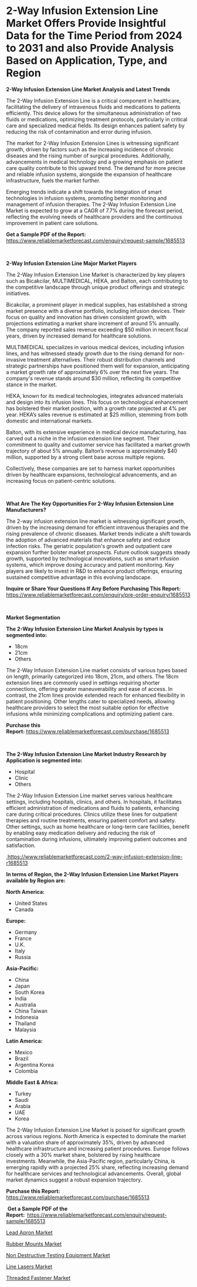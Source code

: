 <p><h1>2-Way Infusion Extension Line Market Offers Provide Insightful Data for the Time Period from 2024 to 2031 and also Provide Analysis Based on Application, Type, and Region</h1></p><p><strong>2-Way Infusion Extension Line Market Analysis and Latest Trends</strong></p>
<p><p>The 2-Way Infusion Extension Line is a critical component in healthcare, facilitating the delivery of intravenous fluids and medications to patients efficiently. This device allows for the simultaneous administration of two fluids or medications, optimizing treatment protocols, particularly in critical care and specialized medical fields. Its design enhances patient safety by reducing the risk of contamination and error during infusion.</p><p>The market for 2-Way Infusion Extension Lines is witnessing significant growth, driven by factors such as the increasing incidence of chronic diseases and the rising number of surgical procedures. Additionally, advancements in medical technology and a growing emphasis on patient care quality contribute to this upward trend. The demand for more precise and reliable infusion systems, alongside the expansion of healthcare infrastructure, fuels the market further.</p><p>Emerging trends indicate a shift towards the integration of smart technologies in infusion systems, promoting better monitoring and management of infusion therapies. The 2-Way Infusion Extension Line Market is expected to grow at a CAGR of 7.7% during the forecast period, reflecting the evolving needs of healthcare providers and the continuous improvement in patient care solutions.</p></p>
<p><strong>Get a Sample PDF of the Report:&nbsp;</strong> <a href="https://www.reliablemarketforecast.com/enquiry/request-sample/1685513?utm_campaign=1140&utm_medium=2&utm_source=Github&utm_content=ia&utm_term=17122024&utm_id=2-way-infusion-extension-line">https://www.reliablemarketforecast.com/enquiry/request-sample/1685513</a></p>
<p>&nbsp;</p>
<p><strong>2-Way Infusion Extension Line Major Market Players</strong></p>
<p><p>The 2-Way Infusion Extension Line Market is characterized by key players such as Bicakcilar, MULTIMEDICAL, HEKA, and Balton, each contributing to the competitive landscape through unique product offerings and strategic initiatives.</p><p>Bicakcilar, a prominent player in medical supplies, has established a strong market presence with a diverse portfolio, including infusion devices. Their focus on quality and innovation has driven consistent growth, with projections estimating a market share increment of around 5% annually. The company reported sales revenue exceeding $50 million in recent fiscal years, driven by increased demand for healthcare solutions.</p><p>MULTIMEDICAL specializes in various medical devices, including infusion lines, and has witnessed steady growth due to the rising demand for non-invasive treatment alternatives. Their robust distribution channels and strategic partnerships have positioned them well for expansion, anticipating a market growth rate of approximately 6% over the next five years. The company's revenue stands around $30 million, reflecting its competitive stance in the market.</p><p>HEKA, known for its medical technologies, integrates advanced materials and design into its infusion lines. This focus on technological enhancement has bolstered their market position, with a growth rate projected at 4% per year. HEKA’s sales revenue is estimated at $25 million, stemming from both domestic and international markets.</p><p>Balton, with its extensive experience in medical device manufacturing, has carved out a niche in the infusion extension line segment. Their commitment to quality and customer service has facilitated a market growth trajectory of about 5% annually. Balton’s revenue is approximately $40 million, supported by a strong client base across multiple regions.</p><p>Collectively, these companies are set to harness market opportunities driven by healthcare expansions, technological advancements, and an increasing focus on patient-centric solutions.</p></p>
<p>&nbsp;</p>
<p><strong>What Are The Key Opportunities For 2-Way Infusion Extension Line Manufacturers?</strong></p>
<p><p>The 2-way infusion extension line market is witnessing significant growth, driven by the increasing demand for efficient intravenous therapies and the rising prevalence of chronic diseases. Market trends indicate a shift towards the adoption of advanced materials that enhance safety and reduce infection risks. The geriatric population's growth and outpatient care expansion further bolster market prospects. Future outlook suggests steady growth, supported by technological innovations, such as smart infusion systems, which improve dosing accuracy and patient monitoring. Key players are likely to invest in R&D to enhance product offerings, ensuring sustained competitive advantage in this evolving landscape.</p></p>
<p><strong>Inquire or Share Your Questions If Any Before Purchasing This Report:</strong> <a href="https://www.reliablemarketforecast.com/enquiry/pre-order-enquiry/1685513?utm_campaign=1140&utm_medium=2&utm_source=Github&utm_content=ia&utm_term=17122024&utm_id=2-way-infusion-extension-line">https://www.reliablemarketforecast.com/enquiry/pre-order-enquiry/1685513</a></p>
<p>&nbsp;</p>
<p><strong>Market Segmentation</strong></p>
<p><strong>The 2-Way Infusion Extension Line Market Analysis by types is segmented into:</strong></p>
<p><ul><li>18cm</li><li>21cm</li><li>Others</li></ul></p>
<p><p>The 2-Way Infusion Extension Line market consists of various types based on length, primarily categorized into 18cm, 21cm, and others. The 18cm extension lines are commonly used in settings requiring shorter connections, offering greater maneuverability and ease of access. In contrast, the 21cm lines provide extended reach for enhanced flexibility in patient positioning. Other lengths cater to specialized needs, allowing healthcare providers to select the most suitable option for effective infusions while minimizing complications and optimizing patient care.</p></p>
<p><strong>Purchase this Report:&nbsp;</strong><a href="https://www.reliablemarketforecast.com/purchase/1685513?utm_campaign=1140&utm_medium=2&utm_source=Github&utm_content=ia&utm_term=17122024&utm_id=2-way-infusion-extension-line">https://www.reliablemarketforecast.com/purchase/1685513</a></p>
<p>&nbsp;</p>
<p><strong>The 2-Way Infusion Extension Line Market Industry Research by Application is segmented into:</strong></p>
<p><ul><li>Hospital</li><li>Clinic</li><li>Others</li></ul></p>
<p><p>The 2-Way Infusion Extension Line market serves various healthcare settings, including hospitals, clinics, and others. In hospitals, it facilitates efficient administration of medications and fluids to patients, enhancing care during critical procedures. Clinics utilize these lines for outpatient therapies and routine treatments, ensuring patient comfort and safety. Other settings, such as home healthcare or long-term care facilities, benefit by enabling easy medication delivery and reducing the risk of contamination during infusions, ultimately improving patient outcomes and satisfaction.</p></p>
<p><a href="https://www.reliablemarketforecast.com/2-way-infusion-extension-line-r1685513?utm_campaign=1140&utm_medium=2&utm_source=Github&utm_content=ia&utm_term=17122024&utm_id=2-way-infusion-extension-line">&nbsp;https://www.reliablemarketforecast.com/2-way-infusion-extension-line-r1685513</a></p>
<p><strong>In terms of Region, the 2-Way Infusion Extension Line Market Players available by Region are:</strong></p>
<p>
    <p> <strong> North America: </strong>
        <ul>
            <li>United States</li>
            <li>Canada</li>
        </ul>
        </p> 
    <p> <strong> Europe: </strong>
        <ul>
            <li>Germany</li>
            <li>France</li>
            <li>U.K.</li>
            <li>Italy</li>
            <li>Russia</li>
        </ul>
        </p> 
    <p> <strong> Asia-Pacific: </strong>
        <ul>
            <li>China</li>
            <li>Japan</li>
            <li>South Korea</li>
            <li>India</li>
            <li>Australia</li>
            <li>China Taiwan</li>
            <li>Indonesia</li>
            <li>Thailand</li>
            <li>Malaysia</li>
        </ul>
        </p> 
    <p> <strong> Latin America: </strong>
        <ul>
            <li>Mexico</li>
            <li>Brazil</li>
            <li>Argentina Korea</li>
            <li>Colombia</li>
        </ul>
        </p> 
    <p> <strong> Middle East & Africa: </strong>
        <ul>
            <li>Turkey</li>
            <li>Saudi</li>
            <li>Arabia</li>
            <li>UAE</li>
            <li>Korea</li>
        </ul>
    </p>
    </p>
<p><p>The 2-Way Infusion Extension Line Market is poised for significant growth across various regions. North America is expected to dominate the market with a valuation share of approximately 35%, driven by advanced healthcare infrastructure and increasing patient procedures. Europe follows closely with a 30% market share, bolstered by rising healthcare investments. Meanwhile, the Asia-Pacific region, particularly China, is emerging rapidly with a projected 25% share, reflecting increasing demand for healthcare services and technological advancements. Overall, global market dynamics suggest a robust expansion trajectory.</p></p>
<p><strong>Purchase this Report: </strong><a href="https://www.reliablemarketforecast.com/purchase/1685513?utm_campaign=1140&utm_medium=2&utm_source=Github&utm_content=ia&utm_term=17122024&utm_id=2-way-infusion-extension-line">https://www.reliablemarketforecast.com/purchase/1685513</a></p>
<p>&nbsp;<strong>Get a Sample PDF of the Report:&nbsp;&nbsp;</strong><a href="https://www.reliablemarketforecast.com/enquiry/request-sample/1685513?utm_campaign=1140&utm_medium=2&utm_source=Github&utm_content=ia&utm_term=17122024&utm_id=2-way-infusion-extension-line">https://www.reliablemarketforecast.com/enquiry/request-sample/1685513</a></p>
<p><strong></strong></p>
<p><p><a href="https://www.linkedin.com/pulse/qualitative-quantitative-insights-lead-apron-market-estimated-sov2f?utm_campaign=1140&utm_medium=2&utm_source=Github&utm_content=ia&utm_term=17122024&utm_id=2-way-infusion-extension-line">Lead Apron Market</a></p><p><a href="https://www.linkedin.com/pulse/latest-market-analysis-shows-rubber-mounts-poised-grow-cagr-s7swf?utm_campaign=1140&utm_medium=2&utm_source=Github&utm_content=ia&utm_term=17122024&utm_id=2-way-infusion-extension-line">Rubber Mounts Market</a></p><p><a href="https://www.linkedin.com/pulse/non-destructive-testing-equipment-market-study-examiningthe-wtvmf?utm_campaign=1140&utm_medium=2&utm_source=Github&utm_content=ia&utm_term=17122024&utm_id=2-way-infusion-extension-line">Non Destructive Testing Equipment Market</a></p><p><a href="https://www.linkedin.com/pulse/line-lasers-market-research-report-exploring-size-revenue-zcbjf?utm_campaign=1140&utm_medium=2&utm_source=Github&utm_content=ia&utm_term=17122024&utm_id=2-way-infusion-extension-line">Line Lasers Market</a></p><p><a href="https://www.linkedin.com/pulse/current-future-growth-potential-threaded-fastener-market-qjmxf?utm_campaign=1140&utm_medium=2&utm_source=Github&utm_content=ia&utm_term=17122024&utm_id=2-way-infusion-extension-line">Threaded Fastener Market</a></p></p>